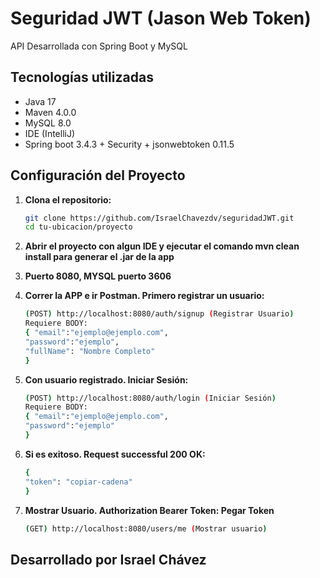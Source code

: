 # Seguridad JWT (Jason Web Token)

API Desarrollada con Spring Boot y MySQL

## Tecnologías utilizadas

- Java 17
- Maven 4.0.0
- MySQL 8.0
- IDE (IntelliJ)
- Spring boot 3.4.3 + Security + jsonwebtoken 0.11.5

## Configuración del Proyecto

1. **Clona el repositorio:**

   ```bash
   git clone https://github.com/IsraelChavezdv/seguridadJWT.git
   cd tu-ubicacion/proyecto

2. **Abrir el proyecto con algun IDE y ejecutar el comando mvn clean install para generar el .jar
     de la app**

3. **Puerto 8080, MYSQL puerto 3606**

4. **Correr la APP e ir Postman. Primero registrar un usuario:**
    ```bash
   (POST) http://localhost:8080/auth/signup (Registrar Usuario)
   Requiere BODY: 
   { "email":"ejemplo@ejemplo.com",
    "password":"ejemplo",
    "fullName": "Nombre Completo"
    }

5. **Con usuario registrado. Iniciar Sesión:**
    ```bash
   (POST) http://localhost:8080/auth/login (Iniciar Sesión)
   Requiere BODY: 
   { "email":"ejemplo@ejemplo.com",
    "password":"ejemplo"
    }
6. **Si es exitoso. Request successful 200 OK:**
    ```bash
    {
    "token": "copiar-cadena"
    }

 8. **Mostrar Usuario. Authorization Bearer Token: Pegar Token**
    ```bash
    (GET) http://localhost:8080/users/me (Mostrar usuario)


## Desarrollado por Israel Chávez
